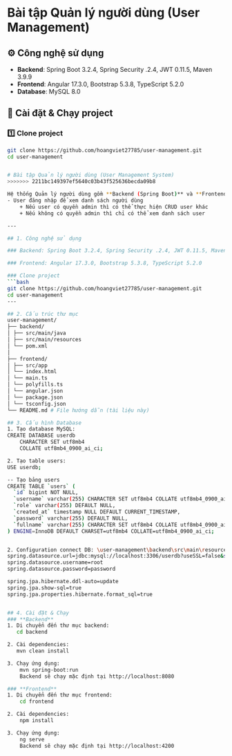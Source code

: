 
# Bài tập Quản lý người dùng (User Management)

## ⚙️ Công nghệ sử dụng
- **Backend**: Spring Boot 3.2.4, Spring Security .2.4, JWT 0.11.5, Maven 3.9.9
- **Frontend**: Angular 17.3.0, Bootstrap 5.3.8, TypeScript 5.2.0
- **Database**: MySQL 8.0


## 🚀 Cài đặt & Chạy project

### 1️⃣ Clone project
```bash
git clone https://github.com/hoangviet27785/user-management.git
cd user-management


# Bài tập Quản lý người dùng (User Management System)
>>>>>>> 2211bc149397ef5640c03b43f525636becda09b8

Hệ thống Quản lý người dùng gồm **Backend (Spring Boot)** và **Frontend (Angular)**:
- User đăng nhập để xem danh sách người dùng
    + Nếu user có quyền admin thì có thể thực hiện CRUD user khác
    + Nếu không có quyền admin thì chỉ có thể xem danh sách user

---

## 1. Công nghệ sử dụng

### Backend: Spring Boot 3.2.4, Spring Security .2.4, JWT 0.11.5, Maven 3.9.9 

### Frontend: Angular 17.3.0, Bootstrap 5.3.8, TypeScript 5.2.0  

### Clone project
```bash
git clone https://github.com/hoangviet27785/user-management.git
cd user-management
---

## 2. Cấu trúc thư mục
user-management/
├── backend/
│ ├── src/main/java
│ ├── src/main/resources
│ └── pom.xml
│
├── frontend/
│ ├── src/app
│ └── index.html
│ └── main.ts
│ └── polyfills.ts
│ └── angular.json
│ └── package.json
│ └── tsconfig.json
└── README.md # File hướng dẫn (tài liệu này)

## 3. Cấu hình Database
1. Tạo database MySQL:
CREATE DATABASE userdb
	CHARACTER SET utf8mb4
	COLLATE utf8mb4_0900_ai_ci;

2. Tạo table users:
USE userdb;

-- Tạo bảng users
CREATE TABLE `users` (
  `id` bigint NOT NULL,
  `username` varchar(255) CHARACTER SET utf8mb4 COLLATE utf8mb4_0900_ai_ci NOT NULL,
  `role` varchar(255) DEFAULT NULL,
  `created_at` timestamp NULL DEFAULT CURRENT_TIMESTAMP,
  `password` varchar(255) DEFAULT NULL,
  `fullname` varchar(255) CHARACTER SET utf8mb4 COLLATE utf8mb4_0900_ai_ci DEFAULT NULL
) ENGINE=InnoDB DEFAULT CHARSET=utf8mb4 COLLATE=utf8mb4_0900_ai_ci;


2. Configuration connect DB: \user-management\backend\src\main\resources\application.properties
spring.datasource.url=jdbc:mysql://localhost:3306/userdb?useSSL=false&serverTimezone=UTC
spring.datasource.username=root
spring.datasource.password=password

spring.jpa.hibernate.ddl-auto=update
spring.jpa.show-sql=true
spring.jpa.properties.hibernate.format_sql=true


## 4. Cài đặt & Chạy
### **Backend**
1. Di chuyển đến thư mục backend:
   cd backend

2. Cài dependencies:
   mvn clean install

3. Chạy ứng dụng:
	mvn spring-boot:run
	Backend sẽ chạy mặc định tại http://localhost:8080

### **Frontend**
1. Di chuyển đến thư mục frontend:
	cd frontend

2. Cài dependencies:
	npm install

3. Chạy ứng dụng:
	ng serve
	Backend sẽ chạy mặc định tại http://localhost:4200